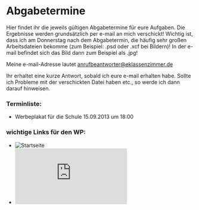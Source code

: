 Abgabetermine
====

Hier findet ihr die jeweils gültigen Abgabetermine für eure Aufgaben. Die Ergebnisse werden grundsätzlich per e-mail an mich verschickt! Wichtig ist, dass ich am Donnerstag nach dem Abgabetermin, die häufig sehr großen Arbeitsdateien bekomme (zum Beispiel: .psd oder .xcf bei Bildern)! In der e-mail befindet sich das Bild dann zum Beispiel als .jpg!

Meine e-mail-Adresse lautet anrufbeantworter@eklassenzimmer.de

Ihr erhaltet eine kurze Antwort, sobald ich eure e-mail erhalten habe. Sollte ich Probleme mit der verschickten Datei haben etc., so werde ich dann darauf hinweisen.

### Terminliste:
* Werbeplakat für die Schule 15.09.2013 um 18:00


### wichtige Links für den WP:
* ![Startseite](https://github.com/cartz/schule)
* ![FAQ](https://github.com/cartz/schule/blob/master/faq.md)